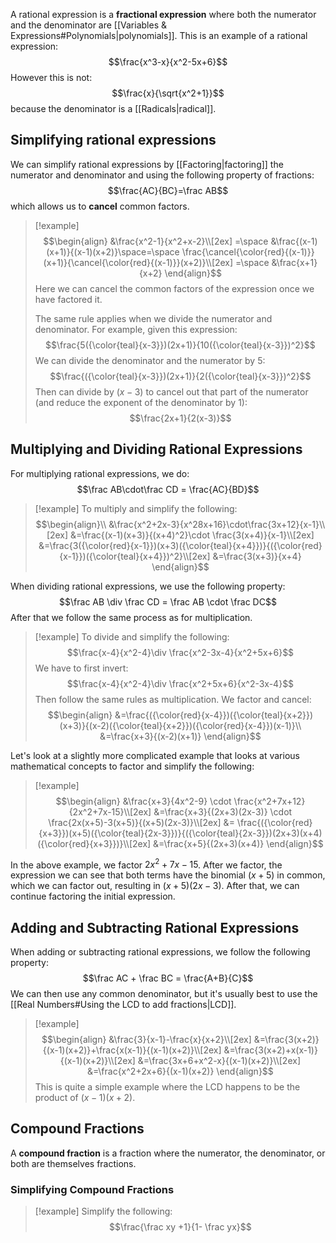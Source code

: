 A rational expression is a **fractional expression** where both the numerator and the denominator are [[Variables & Expressions#Polynomials|polynomials]].  This is an example of a rational expression:
$$\frac{x^3-x}{x^2-5x+6}$$
However this is not:
$$\frac{x}{\sqrt{x^2+1}}$$
because the denominator is a [[Radicals|radical]].

## Simplifying rational expressions

We can simplify rational expressions by [[Factoring|factoring]] the numerator and denominator and using the following property of fractions:
$$\frac{AC}{BC}=\frac AB$$
which allows us to **cancel** common factors.

>[!example]
>$$\begin{align}
>&\frac{x^2-1}{x^2+x-2}\\[2ex]
>=\space &\frac{(x-1)(x+1)}{(x-1)(x+2)}\space=\space \frac{\cancel{\color{red}{(x-1)}}(x+1)}{\cancel{\color{red}{(x-1)}}(x+2)}\\[2ex]
>=\space &\frac{x+1}{x+2}
>\end{align}$$
>Here we can cancel the common factors of the expression once we have factored it. 
>
>The same rule applies when we divide the numerator and denominator. For example, given this expression:
>$$\frac{5({\color{teal}{x-3}})(2x+1)}{10({\color{teal}{x-3}})^2}$$
>We can divide the denominator and the numerator by $5$:
>$$\frac{({\color{teal}{x-3}})(2x+1)}{2({\color{teal}{x-3}})^2}$$
>Then can divide by $(x-3)$ to cancel out that part of the numerator (and reduce the exponent of the denominator by $1$):
>$$\frac{2x+1}{2(x-3)}$$

## Multiplying and Dividing Rational Expressions

For multiplying rational expressions, we do:
$$\frac AB\cdot\frac CD = \frac{AC}{BD}$$

> [!example]
> To multiply and simplify the following:
> $$\begin{align}\\
> &\frac{x^2+2x-3}{x^28x+16}\cdot\frac{3x+12}{x-1}\\[2ex]
> &=\frac{(x-1)(x+3)}{(x+4)^2}\cdot \frac{3(x+4)}{x-1}\\[2ex]
> &=\frac{3({\color{red}{x-1}})(x+3)({\color{teal}{x+4}})}{({\color{red}{x-1}})({\color{teal}{x+4}})^2}\\[2ex]
> &=\frac{3(x+3)}{x+4}
> \end{align}$$

When dividing rational expressions, we use the following property:
$$\frac AB \div \frac CD = \frac AB \cdot \frac DC$$
After that we follow the same process as for multiplication.

>[!example]
>To divide and simplify the following:
>$$\frac{x-4}{x^2-4}\div \frac{x^2-3x-4}{x^2+5x+6}$$
>We have to first invert:
>$$\frac{x-4}{x^2-4}\div \frac{x^2+5x+6}{x^2-3x-4}$$
>Then follow the same rules as multiplication. We factor and cancel:
>$$\begin{align}
>&=\frac{({\color{red}{x-4}})({\color{teal}{x+2}})(x+3)}{(x-2)({\color{teal}{x+2}})({\color{red}{x-4}})(x-1)}\\
>&=\frac{x+3}{(x-2)(x+1)}
>\end{align}$$

Let's look at a slightly more complicated example that looks at various mathematical  concepts to factor and simplify the following:

> [!example]
> $$\begin{align}
> &\frac{x+3}{4x^2-9} \cdot \frac{x^2+7x+12}{2x^2+7x-15}\\[2ex]
> &=\frac{x+3}{(2x+3)(2x-3)} \cdot \frac{2x(x+5)-3(x+5)}{(x+5)(2x-3)}\\[2ex]
> &= \frac{({\color{red}{x+3}})(x+5)({\color{teal}{2x-3}})}{({\color{teal}{2x-3}})(2x+3)(x+4)({\color{red}{x+3}})}\\[2ex]
> &=\frac{x+5}{(2x+3)(x+4)}
> \end{align}$$

In the above example, we factor $2x^2+7x-15$. After we factor, the expression we can see that both terms have the binomial $(x+5)$ in common, which we can factor out, resulting in $(x+5)(2x-3)$. After that, we can continue factoring the initial expression.

## Adding and Subtracting Rational Expressions

When adding or subtracting rational expressions, we follow the following property:
$$\frac AC + \frac BC = \frac{A+B}{C}$$
We can then use any common denominator, but it's usually best to use the [[Real Numbers#Using the LCD to add fractions|LCD]].

>[!example]
>$$\begin{align}
>&\frac{3}{x-1}-\frac{x}{x+2}\\[2ex]
>&=\frac{3(x+2)}{(x-1)(x+2)}+\frac{x(x-1)}{(x-1)(x+2)}\\[2ex]
>&=\frac{3(x+2)+x(x-1)}{(x-1)(x+2)}\\[2ex]
>&=\frac{3x+6+x^2-x}{(x-1)(x+2)}\\[2ex]
>&=\frac{x^2+2x+6}{(x-1)(x+2)}
>\end{align}$$
>This is quite a simple example where the LCD happens to be the product of $(x-1)(x+2)$.

## Compound Fractions
A **compound fraction** is a fraction where the numerator, the denominator, or both are themselves fractions.

### Simplifying Compound Fractions
>[!example]
>Simplify the following:
>$$\frac{\frac xy +1}{1- \frac yx}$$
>
